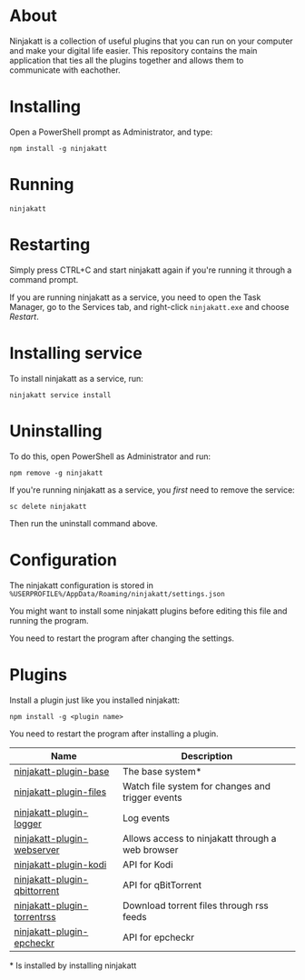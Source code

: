 # About

Ninjakatt is a collection of useful plugins that you can run on your computer and make your digital life easier. This repository contains the main application that ties all the plugins together and allows them to communicate with eachother.

# Installing

Open a PowerShell prompt as Administrator, and type:

```
npm install -g ninjakatt
```

# Running

```
ninjakatt
```

# Restarting

Simply press CTRL+C and start ninjakatt again if you're running it through a command prompt.

If you are running ninjakatt as a service, you need to open the Task Manager, go to the Services tab, and right-click `ninjakatt.exe` and choose *Restart*.

# Installing service

To install ninjakatt as a service, run:

```
ninjakatt service install
```

# Uninstalling

To do this, open PowerShell as Administrator and run:

```
npm remove -g ninjakatt
```

If you're running ninjakatt as a service, you *first* need to remove the service:

```
sc delete ninjakatt
```

Then run the uninstall command above.

# Configuration

The ninjakatt configuration is stored in `%USERPROFILE%/AppData/Roaming/ninjakatt/settings.json`

You might want to install some ninjakatt plugins before editing this file and running the program.

You need to restart the program after changing the settings.

# Plugins

Install a plugin just like you installed ninjakatt:

```
npm install -g <plugin name>
```

You need to restart the program after installing a plugin.

Name | Description
--- | ---
[ninjakatt-plugin-base](https://github.com/lindstrm/ninjakatt-plugin-base) | The base system\*
[ninjakatt-plugin-files](https://github.com/lindstrm/ninjakatt-plugin-files) | Watch file system for changes and trigger events
[ninjakatt-plugin-logger](https://github.com/lindstrm/ninjakatt-plugin-logger) | Log events
[ninjakatt-plugin-webserver](https://github.com/lindstrm/ninjakatt-plugin-webserver) | Allows access to ninjakatt through a web browser
[ninjakatt-plugin-kodi](https://github.com/lindstrm/ninjakatt-plugin-kodi) | API for Kodi
[ninjakatt-plugin-qbittorrent](https://github.com/lindstrm/ninjakatt-plugin-qbittorrent) | API for qBitTorrent
[ninjakatt-plugin-torrentrss](https://github.com/lindstrm/ninjakatt-plugin-torrentrss) | Download torrent files through rss feeds
[ninjakatt-plugin-epcheckr](https://github.com/lindstrm/ninjakatt-plugin-epcheckr) | API for epcheckr

\* Is installed by installing ninjakatt

